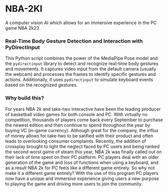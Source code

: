 # NBA-2KI
A computer vision AI which allows for an immersive experience in the PC game NBA 2k23
### Real-Time Body Gesture Detection and Interaction with PyDirectInput
This Python script combines the power of the MediaPipe Pose model and the `pydirectinput` library to detect and recognize real-time body gestures and movements. It captures video input from the default camera (usually the webcam) and processes the frames to identify specific gestures and actions. Additionally, it uses `pydirectinput` to simulate keyboard events based on the recognized gestures.
### Why build this?
For years NBA 2k and take-two interactive have been the leading producer of basketball video games for both console and PC. With virtually no competition, thousands of players come back every September to purchase the newest edition and then continue to spend throughout the year by buying VC (in-game currency). Although great for the company, the influx of money allows for take-two to be satified with their product and often leads to overlooking consumer complaints. Recently, the addition of crossplay brought to light the neglect faced by PC users and being ranked the second worst game of steam this year, NBA 2k was finally called out on their lack of time spent on their PC platform. PC players deal with an older generation of the game and loss of functions when using a keyboard, and as a result NBA 2k for PC feels like a different game entirely. So why not make it a different game entirely? With the use of this program PC players now have a unique and immersive experience giving users a new purpose to playing the game and driving more users to join the community.
